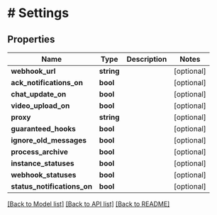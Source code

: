 # # Settings

## Properties

Name | Type | Description | Notes
------------ | ------------- | ------------- | -------------
**webhook_url** | **string** |  | [optional]
**ack_notifications_on** | **bool** |  | [optional]
**chat_update_on** | **bool** |  | [optional]
**video_upload_on** | **bool** |  | [optional]
**proxy** | **string** |  | [optional]
**guaranteed_hooks** | **bool** |  | [optional]
**ignore_old_messages** | **bool** |  | [optional]
**process_archive** | **bool** |  | [optional]
**instance_statuses** | **bool** |  | [optional]
**webhook_statuses** | **bool** |  | [optional]
**status_notifications_on** | **bool** |  | [optional]

[[Back to Model list]](../../README.md#models) [[Back to API list]](../../README.md#endpoints) [[Back to README]](../../README.md)

